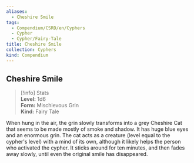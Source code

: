 ```yaml
---
aliases:
  - Cheshire Smile
tags:
  - Compendium/CSRD/en/Cyphers
  - Cypher
  - Cypher/Fairy-Tale
title: Cheshire Smile
collection: Cyphers
kind: Compendium
---
```

## Cheshire Smile  
>[!info] Stats  
> **Level:** 1d6  
> **Form:** Mischievous Grin  
> **Kind:** Fairy Tale
  
When hung in the air, the grin slowly transforms into a grey Cheshire Cat that seems to be made mostly of smoke and shadow. It has huge blue eyes and an enormous grin. The cat acts as a creature (level equal to the cypher's level) with a mind of its own, although it likely helps the person who activated the cypher. It sticks around for ten minutes, and then fades away slowly, until even the original smile has disappeared.
